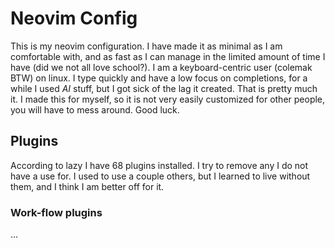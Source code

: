 # Neovim Config

This is my neovim configuration. I have made it as minimal as I am comfortable with, and as fast as I can manage in the limited amount of time I have (did we not all love school?). I am a keyboard-centric user (colemak BTW) on linux. I type quickly and have a low focus on completions, for a while I used *AI* stuff, but I got sick of the lag it created. That is pretty much it. I made this for myself, so it is not very easily customized for other people, you will have to mess around. Good luck.

## Plugins

According to lazy I have 68 plugins installed. I try to remove any I do not have a use for. I used to use a couple others, but I learned to live without them, and I think I am better off for it.

### Work-flow plugins

…